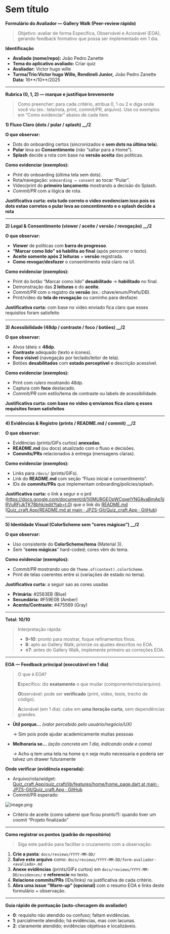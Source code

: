 # Sem título

**Formulário do Avaliador — Gallery Walk (Peer-review rápido)**

> Objetivo: avaliar de forma Específica, Observável e Acionável (EOA), gerando feedback formativo que possa ser implementado em 1 dia.
> 

**Identificação**

- **Avaliado (nome/repo):** João Pedro Zanette
- **Tema do aplicativo avaliado:** Criar quiz
- **Avaliador:** Victor hugo wille
- **Turma/Trio:Victor hugo Wille, Rondineli Junior,** João Pedro Zanette **Data:** 16**/10**/2025

---

**Rubrica (0, 1, 2) — marque e justifique brevemente**

> Como preencher: para cada critério, atribua 0, 1 ou 2 e diga onde você viu (ex.: tela/rota, print, commit/PR, arquivo). Use os exemplos em “Como evidenciar” abaixo de cada item.
> 

**1) Fluxo Claro (dots / pular / splash) __/2**

**O que observar:**

- Dots do onboarding certos (sincronizados e **sem dots na última tela**).
- **Pular** leva ao **Consentimento** (não “saltar para a Home”).
- **Splash** decide a rota com base na **versão aceita** das políticas.

**Como evidenciar (exemplos):**

- *Print* do onboarding (última tela sem dots).
- Rota/navegação: `onboarding → consent` ao tocar “Pular”.
- Vídeo/print do **primeiro lançamento** mostrando a decisão do Splash.
- *Commit/PR* com a lógica de rota.

**Justificativa curta: esta tudo correto o video evedenciam isso pois os dots estao corretos o pular leva ao concentimento e o splash decide a rota** 

---

**2) Legal & Consentimento (viewer / aceite / versão / revogação) __/2**

**O que observar:**

- **Viewer** de políticas com **barra de progresso**.
- **“Marcar como lido” só habilita ao final** (após percorrer o texto).
- **Aceite somente após 2 leituras** + **versão** registrada.
- **Como revogar/desfazer** o consentimento está claro na UI.

**Como evidenciar (exemplos):**

- Print do botão “Marcar como lido” **desabilitado** → **habilitado** no final.
- Demonstração das **2 leituras** e do **aceite**.
- *Commit/PR* com o registro da **versão** (ex.: chave/enum/Prefs/DB).
- Print/vídeo da **tela de revogação** ou caminho para desfazer.

**Justificativa curta:** com base no video enviado fica claro que esses requisitos foram satisfeito

---

**3) Acessibilidade (48dp / contraste / foco / botões) __/2**

**O que observar:**

- Alvos táteis ≥ **48dp**.
- **Contraste** adequado (texto e ícones).
- **Foco visível** (navegação por teclado/leitor de tela).
- Botões **desabilitados** com **estado perceptível** e descrição acessível.

**Como evidenciar (exemplos):**

- Print com *rulers* mostrando 48dp.
- Captura com **foco** destacado.
- *Commit/PR* com estilo/tema de contraste ou labels de acessibilidade.

**Justificativa curta: com base no video q enviamos fica claro q esses requisitos foram satisfeitos** 

---

**4) Evidências & Registro (prints / README.md / commit) __/2**

**O que observar:**

- Evidências (prints/GIFs curtos) **anexadas**.
- **README.md** (ou docs) atualizado com o fluxo e decisões.
- **Commits/PRs** relacionados à entrega (mensagens claras).

**Como evidenciar (exemplos):**

- Links para `/docs/` (prints/GIFs).
- Link do **README.md** com seção “Fluxo inicial e consentimento”.
- IDs de **commits/PRs** que implementam onboarding/policies/splash.

**Justificativa curta:** o link a segur e o prd (https://docs.google.com/document/d/1j0MURGEOpWCgxeIYNGAvaBmAp1jjRVuRFjJkTK78bhk/edit?tab=t.0) que  o link do [README.md](http://README.md) ([Quiz_craft.App/README.md at main · JPZS-Git/Quiz_craft.App · GitHub](https://github.com/JPZS-Git/Quiz_craft.App/blob/main/README.md)) 

---

**5) Identidade Visual (ColorScheme sem “cores mágicas”) __/2**

**O que observar:**

- Uso consistente do **ColorScheme/tema** (Material 3).
- Sem “**cores mágicas**” hard-coded; cores vêm do tema.

**Como evidenciar (exemplos):**

- *Commit/PR* mostrando uso de `Theme.of(context).colorScheme`.
- Print de telas coerentes entre si (variações de estado no tema).

**Justificativa curta:** a seguir sao as cores usadas 

- **Primária:** #2563EB (Blue)
- **Secundária:** #F59E0B (Amber)
- **Acento/Contraste:** #475569 (Gray)

---

**Total: 10/10**

> Interpretação rápida:
> 
> - **9–10**: pronto para mostrar, foque refinamentos finos.
> - **8**: apto ao Gallery Walk; priorize os ajustes descritos no EOA.
> - **≤7**: antes do Gallery Walk, implemente primeiro as correções EOA.

---

**EOA — Feedback principal (executável em 1 dia)**

> O que é EOA?
> 
> 
> **E**specífico: diz **exatamente** o que mudar (componente/rota/arquivo).
> 
> **O**bservável: pode ser **verificado** (print, vídeo, teste, trecho de código).
> 
> **A**cionável (em 1 dia): cabe em **uma iteração curta**, sem dependências grandes.
> 
- **Útil porque…** *(valor percebido pelo usuário/negócio/UX)*
    
    → Sim pois pode ajudar academicamente muitas pessoas 
    
- **Melhoraria se…** *(ação concreta em 1 dia, indicando onde e como)*
    
    → Acho q tem uma tela na home q n seja muito necessaria e poderia ser talvez um drawer futuramente 
    

**Onde verificar (evidência esperada):**

- Arquivo/rota/widget: [Quiz_craft.App/quiz_craft/lib/features/home/home_page.dart at main · JPZS-Git/Quiz_craft.App · GitHub](https://github.com/JPZS-Git/Quiz_craft.App/blob/main/quiz_craft/lib/features/home/home_page.dart)
- Commit/PR esperado:

![image.png](image.png)

- Critério de aceite (como saberei que ficou pronto?): quando tiver um coomit “Projeto finalizado”

---

**Como registrar os pontos (padrão do repositório)**

> Siga este padrão para facilitar o cruzamento com a observação:
> 
1. **Crie a pasta**: `docs/reviews/YYYY-MM-DD/`
2. **Salve este arquivo** como: `docs/reviews/YYYY-MM-DD/form-avaliador-<avaliado>.md`
3. **Anexe evidências** (prints/GIFs curtos) em `docs/reviews/YYYY-MM-DD/evidences/` e **referencie** no texto.
4. **Relacione commits/PRs** (IDs/links) na justificativa de cada critério.
5. **Abra uma issue “Warm-up” (opcional)** com o resumo EOA e links deste formulário + observação.

---

**Guia rápido de pontuação (auto-checagem do avaliador)**

- **0**: requisito não atendido ou confuso; faltam evidências.
- **1**: parcialmente atendido; há evidências, mas com lacunas.
- **2**: claramente atendido; evidências objetivas e localizáveis.